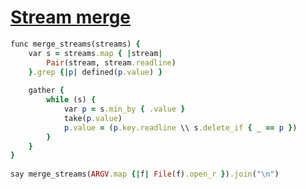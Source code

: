 [1]: https://rosettacode.org/wiki/Stream_merge

# [Stream merge][1]

```ruby
func merge_streams(streams) {
    var s = streams.map { |stream|
        Pair(stream, stream.readline)
    }.grep {|p| defined(p.value) }
 
    gather {
        while (s) {
            var p = s.min_by { .value }
            take(p.value)
            p.value = (p.key.readline \\ s.delete_if { _ == p })
        }
    }
}
 
say merge_streams(ARGV.map {|f| File(f).open_r }).join("\n")
```
